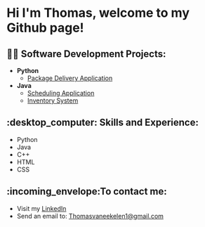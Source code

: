 <h1>Hi I'm Thomas, welcome to my Github page!<br/></h1>

<h2>👨‍💻 Software Development Projects:</h2>

- <b>Python</b>
  - [Package Delivery Application](https://github.com/ThomasVan2/Package-Delivery-Application)
- <b>Java</b>
  - [Scheduling Application](https://github.com/ThomasVan2/Scheduling-Application)
  - [Inventory System]()

<h2>:desktop_computer: Skills and Experience: </h2>

* Python
* Java
* C++
* HTML
* CSS

<h2>:incoming_envelope:To contact me:</h2>

* Visit my <a href="https://www.linkedin.com/in/thomas-v-073585237/">LinkedIn</a>
* Send an email to: Thomasvaneekelen1@gmail.com
